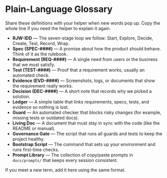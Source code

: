 # Plain-Language Glossary

Share these definitions with your helper when new words pop up. Copy the whole line if you need the helper to explain it again.

- **RJW-IDD** — The seven-stage loop we follow: Start, Explore, Decide, Create, Test, Record, Wrap.
- **Spec (SPEC-####)** — A promise about how the product should behave. Think of it as the rulebook.
- **Requirement (REQ-####)** — A single need from users or the business that we must satisfy.
- **Test (TEST-####)** — Proof that a requirement works; usually an automated check.
- **Evidence (EVD-####)** — Screenshots, logs, or documents that show the requirement really works.
- **Decision (DEC-####)** — A short note that records why we picked a solution.
- **Ledger** — A simple table that links requirements, specs, tests, and evidence so nothing is lost.
- **Guard** — An automated checker that blocks risky changes (for example, missing tests or outdated docs).
- **Living Doc** — A document that must stay in sync with the code (like the README or manual).
- **Governance Gate** — The script that runs all guards and tests to keep the project healthy.
- **Bootstrap Script** — The command that sets up your environment and runs first-time checks.
- **Prompt Library** — The collection of copy/paste prompts in `docs/prompts/` that keeps every session consistent.

If you meet a new term, add it here using the same format.
